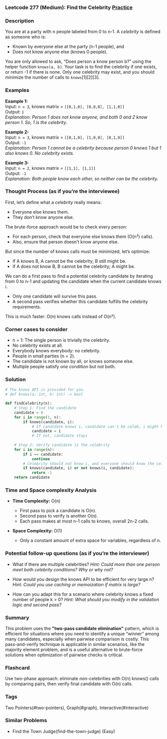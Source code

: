 ### Leetcode 277 (Medium): Find the Celebrity [Practice](https://leetcode.com/problems/find-the-celebrity)

### Description  
You are at a party with n people labeled from 0 to n-1. A *celebrity* is defined as someone who is:
- Known by everyone else at the party (n-1 people), and
- Does not know anyone else (knows 0 people).

You are only allowed to ask, “Does person a know person b?” using the helper function `knows(a, b)`. Your task is to find the celebrity if one exists, or return -1 if there is none. Only one celebrity may exist, and you should minimize the number of calls to `knows`[1][2][3].

### Examples  

**Example 1:**  
Input: `n = 3`, knows matrix = `[[0,1,0], [0,0,0], [1,1,0]]`  
Output: `1`  
*Explanation: Person 1 does not know anyone, and both 0 and 2 know person 1. So, 1 is the celebrity.*

**Example 2:**  
Input: `n = 3`, knows matrix = `[[0,1,0], [1,0,0], [0,1,0]]`  
Output: `-1`  
*Explanation: Person 1 cannot be a celebrity because person 0 knows 1 but 1 also knows 0. No celebrity exists.*

**Example 3:**  
Input: `n = 2`, knows matrix = `[[1,1], [1,1]]`  
Output: `-1`  
*Explanation: Both people know each other, so neither can be the celebrity.*

### Thought Process (as if you’re the interviewee)  
First, let’s define what a *celebrity* really means:
- Everyone else knows them.
- They don’t know anyone else.

The brute-force approach would be to check every person:
- For each person, check that everyone else knows them (O(n²) calls).
- Also, ensure that person doesn’t know anyone else.

But since the number of knows calls must be minimized, let’s optimize:
- If A knows B, A cannot be the celebrity; B still might be.
- If A does not know B, B cannot be the celebrity; A might be.

We can do a first pass to find a potential celebrity candidate by iterating from 0 to n-1 and updating the candidate when the current candidate knows i.
- Only one candidate will survive this pass.
- A second pass verifies whether this candidate fulfills the celebrity requirements.

This is much faster: O(n) knows calls instead of O(n²).

### Corner cases to consider  
- n = 1: The single person is trivially the celebrity.
- No celebrity exists at all.
- Everybody knows everybody: no celebrity.
- People in small parties (n = 2).
- The candidate is not known by all, or knows someone else.
- Multiple people satisfy *one* condition but not both.

### Solution

```python
# The knows API is provided for you.
# def knows(a: int, b: int) -> bool

def findCelebrity(n):
    # Step 1: Find the candidate
    candidate = 0
    for i in range(1, n):
        if knows(candidate, i):
            # If candidate knows i, candidate can't be celeb, i might be
            candidate = i
            # If not, candidate stays
    
    # Step 2: Verify candidate is the celebrity
    for i in range(n):
        if i == candidate:
            continue
        # Celebrity should not know i, and everyone should know the celebrity
        if knows(candidate, i) or not knows(i, candidate):
            return -1
    return candidate
```

### Time and Space complexity Analysis  

- **Time Complexity:** O(n)  
  - First pass to pick a candidate is O(n).
  - Second pass to verify is another O(n).
  - Each pass makes at most n-1 calls to knows, overall 2n-2 calls.

- **Space Complexity:** O(1)  
  - Only a constant amount of extra space for variables, regardless of n.

### Potential follow-up questions (as if you’re the interviewer)  

- What if there are multiple celebrities?
  *Hint: Could more than one person meet both celebrity conditions? Why or why not?*

- How would you design the knows API to be efficient for very large n?
  *Hint: Could you use caching or memoization if matrix is large?*

- How can you adapt this for a scenario where celebrity knows a fixed number of people k > 0?
  *Hint: What should you modify in the validation logic and second pass?*

### Summary
This problem uses the **"two-pass candidate elimination"** pattern, which is efficient for situations where you need to identify a unique “winner” among many candidates, especially when pairwise comparison is costly. This pass-and-verify technique is applicable in similar scenarios, like the majority element problem, and is a useful alternative to brute-force solutions when optimization of pairwise checks is critical.


### Flashcard
Use two-phase approach: eliminate non-celebrities with O(n) knows() calls by comparing pairs, then verify final candidate with O(n) calls.

### Tags
Two Pointers(#two-pointers), Graph(#graph), Interactive(#interactive)

### Similar Problems
- Find the Town Judge(find-the-town-judge) (Easy)